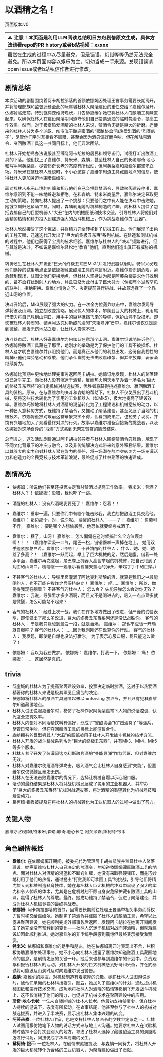 # 以酒精之名！
页面版本:v0
 

| :warning: 注意！本页面是利用LLM阅读总结明日方舟剧情原文生成，具体方法请看repo的PR history或者b站视频：xxxxx           |
|:----------------------------|
| 虽然在生成的过程中以尽量避免，但是错误，幻觉等等仍然无法完全避免。所以本页面内容以娱乐为主，切勿当成一手来源。发现错误请open issue或者b站私信作者进行修改。|



## 剧情总结
本次活动的剧情围绕着阿卡胡拉部落的首领依娜姆因处理王酋事务需要长期离开，并将管理部族和监督迁徙至此的际崖城杜林人聚落建设的重任交给了嘉维尔展开。依娜姆临走前，特别强调要维持现状，并告诉嘉维尔她已将杜林人的酿酒工具藏匿起来，以确保杜林人在建设聚落期间遵守他们自己投票通过的临时禁酒令，提高工作效率。然而，对于极度热爱酒精的杜林人来说，禁酒令无疑是巨大的折磨。迁徙来的杜林人分为多个派系，如专注于酿造蜜酒的“蜜酿协会”和热爱烈酒的“烈酒疯子”，尽管他们平时互相看不顺眼、甚至会因为酒的偏好而争吵，但在解除禁酒令、夺回酿酒工具这一共同目标上，他们异常团结。

杜林人开始想尽办法说服甚至缠绕阿卡胡拉的居民和领导者们，试图打听出酿酒工具的下落。他们找上了嘉维尔、特米米、森蚺，甚至杜林人自己的长老耶奇·地心和写手阿芙朵嘉。尽管耶奇长老的态度有所松动，但阿芙朵嘉和嘉维尔都坚守立场。特米米在被杜林人缠绕时，不小心透露了嘉维尔知道工具藏匿地点的信息，使得杜林人更加紧迫地围堵嘉维尔。

面对杜林人永无止境的纠缠和担心他们自己会推翻禁酒令、导致聚落建设停滞，嘉维尔意识到不能一味地躲避和拒绝。在和森蚺、特米米商量后，嘉维尔决定采取更主动的策略。她向杜林人提出了一个挑战：只要他们之中有人能在决斗中击败她，她就立刻归还酿酒工具。同时，森蚺利用她对机械制造的兴趣，向杜林人提供了包括森蚺自己的巨型机器人“大丑”在内的机械图纸和技术交流，引导杜林人将他们对酒精的热情和精力投入到建造强大的战斗机械上，作为挑战嘉维尔的“武器”。

杜林人欣然接受了这个挑战，并将精力完全转移到了机械工程上。他们展现了出色的工程天赋，迅速迭代开发出了“巨大的终极丑东西”系列机械。在建造和测试机械的过程中，他们也获得了宝贵的技术经验。嘉维尔与杜林人的“决斗”频繁进行，但与其说是决斗，不如说是嘉维尔轻松地“教育”他们，直到他们造出真正有威胁的机械。

转折发生在杜林人开发出“巨大的终极丑东西Mk3”并进行武器试射时。特米米发现他们选择的试射地点正是依娜姆藏匿酿酒工具的洞窟附近。嘉维尔意识到危险，紧急赶到现场，试图让他们更换地点，但杜林人坚持认为那是阿芙朵嘉要求他们找到的、最不会打扰到别人的地方，并且已经为此付出了巨大努力（包括两个派系罕见的联手），拒绝更换。嘉维尔情急之下，决定提前进行挑战，并故意选择了一个靠近山洞的位置。

决斗开始后，Mk3展现了强大的火力。在一次全方位轰炸攻击中，嘉维尔发现导弹将波及山洞。她立刻改变策略，展现惊人的体术，攀爬到巨大的机械上，利用尾巴借力将自己甩到山洞口，用手中的巨斧抵挡飞来的导弹，保护山洞不受损坏。即使被杜林人特制的、装满阿达克利斯酿的酒的“失能导弹”击中，嘉维尔也仅仅是感到微醺，毫发无伤地站立着，让杜林人震惊不已。

决斗结束后，杜林人好奇嘉维尔为何如此在意那个山洞。嘉维尔坦诚地告诉他们，依娜姆将酿酒工具藏在了那里，她刚才的举动是为了保护他们的工具不被损坏。杜林人这才明白嘉维尔并非阻挠他们，而是真正从他们的利益出发，这份自我牺牲的精神让他们深受感动和尊敬。他们承认当前无法击败嘉维尔，但并未放弃，表示会继续努力。

依娜姆比预期中更快地处理完事务返回阿卡胡拉。她惊讶地发现，杜林人的聚落建设已近乎完工，而杜林人没有沉迷于酒精，反而热火朝天地举办着一场名为“巨大的终极丑东西杯”的自走机械对战选拔赛，优胜者将获得挑战嘉维尔、赢回酿酒工具的资格。原来，在与嘉维尔的决斗和森蚺的帮助下，杜林人不仅发展出了战斗机械，更将这些技术转化为了实用的工业机器人（如Mk5），极大地提高了建设效率。嘉维尔巧妙地将杜林人对酒精的渴望转化为了工程建设和机械竞技的动力，以一种出人意料的方式，既维持了禁酒令，又推动了聚落建设，甚至发展了当地的机械技术。依娜姆虽然对眼前这番景象哭笑不得，但看到成果后，也接受了现实，并饶有兴趣地加入了观看最终对决的行列。故事以嘉维尔准备迎接新的挑战者，以及依娜姆对这场奇异的“戒酒”方式感到无奈又赞赏的情景结束。

总而言之，这次活动剧情通过阿卡胡拉领导者与杜林人围绕禁酒令的互动，展现了不同文化背景下的冲突与融合，以及非传统解决方式带来的意外积极结果。嘉维尔以其强大的实力和对杜林人潜在能力的信任，将一场潜在的冲突转变为一场充满活力和创造力的全民竞技与技术革新浪潮，最终促成了杜林聚落的快速建成。
## 剧情高光
- 依娜姆：听说他们甚至还投票决定暂时禁酒以提高工作效率。
特米米：禁酒？杜林人？！
依娜姆：没错，我也吓了一跳。

- 清醒的杜林人：没有烈酒喝我要死了！
嘉维尔：忍着！！

- 嘉维尔： 重申一遍，只要你们中有哪个能击败我，我立刻把酿酒工具交给他。
嘉维尔： 那边那个，对，说你呢。
清醒的杜林人：——？！
嘉维尔： 偷袭可不行。
嘉维尔： 要是哪个人想偷袭我，他恐怕就要终身戒酒了。

- 嘉维尔： 糟了，山洞！
嘉维尔： 怎么偏偏在这时候搞什么全方位轰炸啊！！！
（嘉维尔深吸一口气，尾巴一松，链锯锵啷一声掉在地上。 她用双手握紧那柄巨斧。嘉维尔：哈啊！）
不甚清醒的杜林人： 什么，她、她、她跳了多高？！
（嘉维尔一跃而起，攀上了巨大机械的足，然后是腹。借着一处水平面，嘉维尔再次跳起，尾巴卷上机器人高高举起的机械臂，把自己甩到了对面的山洞口。嗖嗖嗖——嘉维尔看着铺天盖地的弹头，举起了手中的巨斧。）

- 不甚客气的杜林人： 导弹里面灌满了阿达克利斯酿的酒，就算是我们之中最能喝的人，也不可能在挨炸之后保持站立！
嘉维尔： 呃......
嘉维尔： 所以，你觉得我现在躺着？
不甚客气的杜林人： 怎么会？ 失能导弹怎么会对你无效？
嘉维尔： 我说，导弹里才多少酒啊，而且又不是喝进去的，吸入一点点顶多就是微醺，怎么可能站不起来？

- 客气的杜林人： 经过上次一战，我们在许多地方做出了改进，但严谨的试验表明，即使做出了那么多改进，巨大的终极丑东西系列还是没法战胜你。
客气的杜林人： 于是我只能想到最后一招，就是自爆。
嘉维尔： 那也不应该一开局就自爆吧？
客气的杜林人： ......因为我刚刚还在盘算你的行动。
客气的杜林人： 我发现，即使是自爆也没法打赢你。 为了表示心服口服，我只能这么做了！

- 依娜姆： 我以为我在做梦。
依娜姆： 嘉维尔，打我一下。
依娜姆： 痛！
依娜姆： ...... 这居然是真的。
## trivia
- 际崖城的杜林人为了提高聚落建设效率，投票决定临时禁酒，这对于以热爱酒精著称的杜林人来说是极其罕见且痛苦的决定。
- 依娜姆将杜林人的酿酒工具藏匿起来以 enforcing 禁酒令，并且只有她和嘉维尔知道藏匿地点。
- 杜林人试图说服嘉维尔时，模仿了杜林作家阿芙朵嘉笔下人物的说话腔调，认为这会更有效率。
- 杜林人内部对不同酒精饮料有偏好，形成了“蜜酿协会”和“烈酒疯子”等派系，尽管日常争吵，但在夺回酿酒工具的目标上能短暂合作。
- 森蚺拥有的巨型机器人“大丑”的图纸被用于杜林人开发战斗机械的技术交流。
- 杜林人开发的战斗机械系列名为“巨大的终极丑东西”，并有Mk3、Mk4、Mk5等多个版本。
- 杜林人甚至开发了装满阿达克利斯酿的酒的“失能导弹”作为武器，但对嘉维尔无效。
- 杜林人对嘉维尔使用酒导弹攻击，吸入酒气会让杜林人自身感到“失能”，但嘉维尔仅仅微醺且毫发无伤。
- 杜林人在无法击败嘉维尔的情况下，选择让机械自爆以示心服口服。
- 活动的最终结果是杜林人将对战机械发展成了实用的工业机器人，并举办了“巨大的终极丑东西杯”机械对战选拔赛，将对酒精的渴望转化为机械竞技和建设动力。
- 黛柯绮·银币被提及在将杜林人的机械转化为工业机器人的过程中做出了努力。
## 关键人物
嘉维尔;依娜姆;特米米;森蚺;耶奇·地心长老;阿芙朵嘉;黛柯绮·银币
## 角色剧情概括
-   **嘉维尔**: 在依娜姆离开期间，被委托代为管理阿卡胡拉部族并监督杜林人聚落建设。她需要维持杜林人自己决定的禁酒令，并知道依娜姆藏匿酿酒工具的地点。面对杜林人对酒精的渴望和不断的纠缠，她没有采取强硬镇压，而是巧妙地利用了他们的热情，通过提出“打败我即可拿回工具”的挑战，引导他们将精力投入到机械制造和竞技中。她在与杜林人巨大机械的决斗中展现了强大的实力和令人惊叹的体术，尤其是在危机时刻不顾自身安危保护藏有酿酒工具的山洞，赢得了杜林人的尊敬。最终，她成功维持了禁酒令，促进了聚落建设，并成为杜林人机械竞技的最终挑战者。
-   **依娜姆**: 阿卡胡拉部落的首领，因需要长期前往处理王酋选举相关事务而将权力暂时移交给嘉维尔。她制定了禁酒令并藏匿了杜林人的酿酒工具，希望以此促进聚落建设。她在顺利完成外部事务后返回，发现阿卡胡拉在她离开期间发生了她完全没有预料到的变化——杜林人沉迷于机械对战而非酒精，但聚落建设却因此顺利推进。她对嘉维尔的非传统手段感到震惊但最终表示接受和赞赏。
-   **特米米**: 依娜姆和嘉维尔的助手和朋友。她在依娜姆离开时表现出不舍，并积极协助嘉维尔处理事务。她不小心向杜林人透露了嘉维尔知道酿酒工具藏匿地点的信息，是剧情发展的关键一环。她后来也参与到嘉维尔的计划中，负责观察和报告杜林人的活动，对杜林人开发的巨大机械感到好奇和兴奋，并在武器试射可能波及山洞时及时向嘉维尔发出警告。
-   **森蚺**: 嘉维尔的朋友，对机械制造有着浓厚的兴趣。她在杜林人试图游说她时，被他们承诺的杜林科技吸引。随后，她加入了嘉维尔的计划，通过提供机械图纸和进行技术交流，成功地将杜林人对酒精的热情转移到了开发战斗机械上，这不仅消耗了他们的精力，也促进了机械技术在聚落建设中的应用。
-   **耶奇·地心长老**: 一位来自际崖城的杜林人长老。他最初支持禁酒令，但在杜林人持续的游说下，态度有所松动。在故事结尾，他甚至参与了杜林人的机械对战选拔赛，并进入了半决赛，显示出杜林人集体兴趣的转变。
-   **阿芙朵嘉**: 一位杜林人作家，也是支持杜林人禁酒令的少数坚定派之一。杜林人试图用模仿她笔下人物的说话方式来与地上人沟通。她要求杜林人在试验机械时选择不会打扰到别人的地方，导致了杜林人选择了藏匿酿酒工具的洞窟附近进行试射，间接促成了故事高潮的发生。
-   **黛柯绮·银币**: 一位杜林人，在剧情末尾被提及，与森蚺一同努力，将杜林人开发的巨大机械转化为合格的工业机器人，为聚落建设做出了贡献。